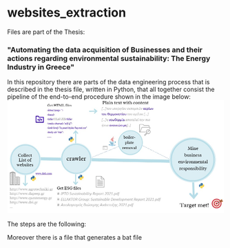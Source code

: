 # websites_extraction
Files are part of the Thesis: <br>
### "Automating the data acquisition of Businesses and their actions regarding environmental sustainability: The Energy Industry in Greece"

In this repository there are parts of the data engineering process that is described in the thesis file, written in Python, that all together consist the pipeline of the end-to-end procedure shown in the image below:
![Pipeline](pipeline.jpg)



The steps are the following:


Moreover there is a file that generates a bat file


